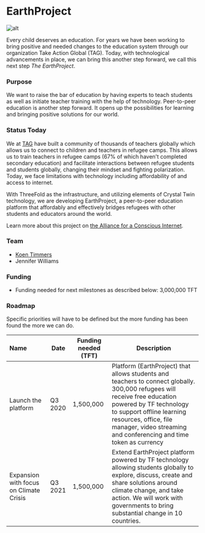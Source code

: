 # EarthProject

![alt](https://www.consciousinternet.org/threefold/info/projects/earthproject/earthproject.png)

Every child deserves an education. For years we have been working to bring positive and needed changes to the education system through our organization Take Action Global (TAG). Today, with technological advancements in place, we can bring this another step forward, we call this next step *The EarthProject*.

### Purpose

We want to raise the bar of education by having experts to teach students as well as initiate teacher training with the help of technology. Peer-to-peer education is another step forward. It opens up the possibilities for learning and bringing positive solutions for our world.

### Status Today

We at [TAG](http://takeactionglobal.org/) have built a community of thousands of teachers globally which allows us to connect to children and teachers in refugee camps. This allows us to train teachers in refugee camps (67% of which haven't completed secondary education) and facilitate interactions between refugee students and students globally, changing their mindset and fighting polarization. Today, we face limitations with technology including affordability of and access to internet.

With ThreeFold as the infrastructure, and utilizing elements of Crystal Twin technology, we are developing EarthProject, a peer-to-peer education platform that affordably and effectively bridges refugees with other students and educators around the world.

Learn more about this project on [the Alliance for a Conscious Internet](https://www.consciousinternet.org/#/projects/EarthProject).

### Team

- [Koen Timmers](https://www.consciousinternet.org/#/people/koen_timmers)
- Jennifer Williams

### Funding

- Funding needed for next milestones as described below: 3,000,000 TFT

### Roadmap

Specific priorities will have to be defined but the more funding has been found the more we can do.

| Name         | Date   | Funding needed (TFT) | Description
|:-------------|--------|-------------|-----------------|
| Launch the platform | Q3 2020 | 1,500,000 | Platform (EarthProject) that allows students and teachers to connect globally. 300,000 refugees will receive free education powered by TF technology to support offline learning resources, office, file manager, video streaming and conferencing and time token as currency |
| Expansion with focus on Climate Crisis | Q3 2021 | 1,500,000 | Extend EarthProject platform  powered by TF technology allowing students globally to explore, discuss, create and share solutions around climate change, and take action. We will work with governments to bring substantial change in 10 countries. |

